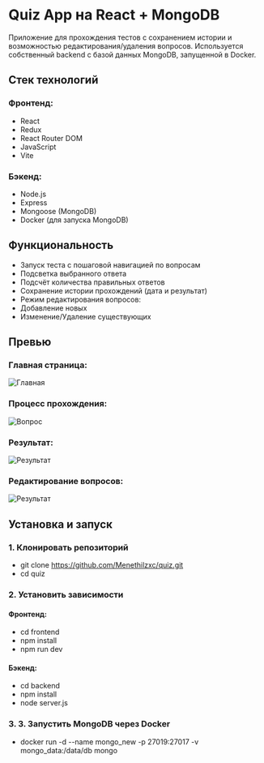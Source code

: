 # Quiz App на React + MongoDB

Приложение для прохождения тестов с сохранением истории и возможностью редактирования/удаления вопросов. Используется собственный backend с базой данных MongoDB, запущенной в Docker.

## Стек технологий

### Фронтенд:
- React
- Redux
- React Router DOM
- JavaScript
- Vite

### Бэкенд:
- Node.js
- Express
- Mongoose (MongoDB)
- Docker (для запуска MongoDB)

##  Функциональность

-  Запуск теста с пошаговой навигацией по вопросам
-  Подсветка выбранного ответа
-  Подсчёт количества правильных ответов
-  Сохранение истории прохождений (дата и результат)
-  Режим редактирования вопросов:
  - Добавление новых
  - Изменение/Удаление существующих

##  Превью

###  Главная страница:
![Главная](./assets/main-preview.png)

###  Процесс прохождения:
![Вопрос](./assets/question-preview.jpg)

###  Результат:
![Результат](./assets/result-preview.png)

###  Редактирование вопросов:
![Результат](./assets/edit-questions-preview.png)

##  Установка и запуск

### 1. Клонировать репозиторий

- git clone https://github.com/Menethilzxc/quiz.git
- cd quiz

### 2. Установить зависимости

#### Фронтенд:

- cd frontend
- npm install
- npm run dev


#### Бэкенд:
- cd backend
- npm install
- node server.js

### 3. 3. Запустить MongoDB через Docker

- docker run -d --name mongo_new -p 27019:27017 -v mongo_data:/data/db mongo
